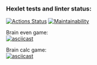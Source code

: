 ### Hexlet tests and linter status:
[![Actions Status](https://github.com/arsael/frontend-project-44/workflows/hexlet-check/badge.svg)](https://github.com/arsael/frontend-project-44/actions)
[![Maintainability](https://api.codeclimate.com/v1/badges/5ed349e42a0870798490/maintainability)](https://codeclimate.com/github/arsael/frontend-project-44/maintainability)

Brain even game:  
[![asciicast](https://asciinema.org/a/UUN3ijpxwoNbdMqeg8XJrxqPg.svg)](https://asciinema.org/a/UUN3ijpxwoNbdMqeg8XJrxqPg)

Brain calc game:  
[![asciicast](https://asciinema.org/a/D2TkX1135JI2XVNdTJmGbETH4.svg)](https://asciinema.org/a/D2TkX1135JI2XVNdTJmGbETH4)